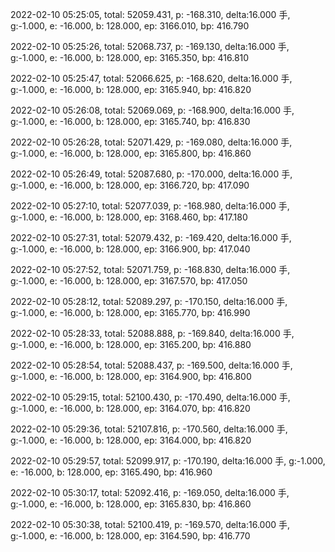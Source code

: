 2022-02-10 05:25:05, total: 52059.431, p: -168.310, delta:16.000 手, g:-1.000, e: -16.000, b: 128.000, ep: 3166.010, bp: 416.790

2022-02-10 05:25:26, total: 52068.737, p: -169.130, delta:16.000 手, g:-1.000, e: -16.000, b: 128.000, ep: 3165.350, bp: 416.810

2022-02-10 05:25:47, total: 52066.625, p: -168.620, delta:16.000 手, g:-1.000, e: -16.000, b: 128.000, ep: 3165.940, bp: 416.820

2022-02-10 05:26:08, total: 52069.069, p: -168.900, delta:16.000 手, g:-1.000, e: -16.000, b: 128.000, ep: 3165.740, bp: 416.830

2022-02-10 05:26:28, total: 52071.429, p: -169.080, delta:16.000 手, g:-1.000, e: -16.000, b: 128.000, ep: 3165.800, bp: 416.860

2022-02-10 05:26:49, total: 52087.680, p: -170.000, delta:16.000 手, g:-1.000, e: -16.000, b: 128.000, ep: 3166.720, bp: 417.090

2022-02-10 05:27:10, total: 52077.039, p: -168.980, delta:16.000 手, g:-1.000, e: -16.000, b: 128.000, ep: 3168.460, bp: 417.180

2022-02-10 05:27:31, total: 52079.432, p: -169.420, delta:16.000 手, g:-1.000, e: -16.000, b: 128.000, ep: 3166.900, bp: 417.040

2022-02-10 05:27:52, total: 52071.759, p: -168.830, delta:16.000 手, g:-1.000, e: -16.000, b: 128.000, ep: 3167.570, bp: 417.050

2022-02-10 05:28:12, total: 52089.297, p: -170.150, delta:16.000 手, g:-1.000, e: -16.000, b: 128.000, ep: 3165.770, bp: 416.990

2022-02-10 05:28:33, total: 52088.888, p: -169.840, delta:16.000 手, g:-1.000, e: -16.000, b: 128.000, ep: 3165.200, bp: 416.880

2022-02-10 05:28:54, total: 52088.437, p: -169.500, delta:16.000 手, g:-1.000, e: -16.000, b: 128.000, ep: 3164.900, bp: 416.800

2022-02-10 05:29:15, total: 52100.430, p: -170.490, delta:16.000 手, g:-1.000, e: -16.000, b: 128.000, ep: 3164.070, bp: 416.820

2022-02-10 05:29:36, total: 52107.816, p: -170.560, delta:16.000 手, g:-1.000, e: -16.000, b: 128.000, ep: 3164.000, bp: 416.820

2022-02-10 05:29:57, total: 52099.917, p: -170.190, delta:16.000 手, g:-1.000, e: -16.000, b: 128.000, ep: 3165.490, bp: 416.960

2022-02-10 05:30:17, total: 52092.416, p: -169.050, delta:16.000 手, g:-1.000, e: -16.000, b: 128.000, ep: 3165.830, bp: 416.860

2022-02-10 05:30:38, total: 52100.419, p: -169.570, delta:16.000 手, g:-1.000, e: -16.000, b: 128.000, ep: 3164.590, bp: 416.770